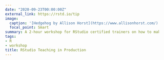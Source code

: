 ```yaml
---
date: "2020-09-23T00:00:00Z"
external_link: https://rstd.io/tip
image:
  caption: '[Hedgehog by Allison Horst](https://www.allisonhorst.com/)'
  focal_point: Smart
summary: A 2-hour workshop for RStudio certified trainers on how to make shareable slides and websites with R Markdown.
tags:
- R
- workshop
title: RStudio Teaching in Production
---
```

